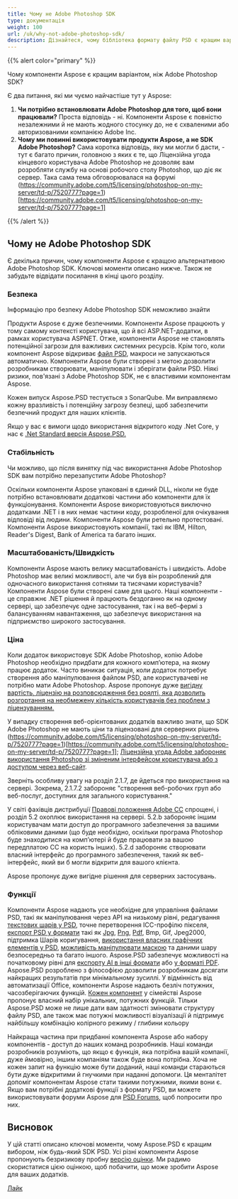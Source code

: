 ```yaml
---
title: Чому не Adobe Photoshop SDK
type: документація
weight: 100
url: /uk/why-not-adobe-photoshop-sdk/
description: Дізнайтеся, чому бібліотека формату файлу PSD є кращим варіантом, ніж Adobe Photoshop SDK, порівняйте безпеку, стабільність, масштабованість, функції обох.
---
```


{{% alert color="primary" %}}

Чому компоненти Aspose є кращим варіантом, ніж Adobe Photoshop SDK?

Є два питання, які ми чуємо найчастіше тут у Aspose:

1. **Чи потрібно встановлювати Adobe Photoshop для того, щоб вони працювали?** 
   Проста відповідь - ні. Компоненти Aspose є повністю незалежними й не мають жодного стосунку до, не є схваленими або авторизованими компанією Adobe Inc.
1. **Чому ми повинні використовувати продукти Aspose, а не SDK Adobe Photoshop?** 
   Сама коротка відповідь, яку ми могли б дасти, - тут є багато причин, головною з яких є те, що Ліцензійна угода кінцевого користувача Adobe Photoshop не дозволяє вам розробляти службу на основі робочого столу Photoshop, що діє як сервер. Така сама тема обговорювалася на форумі (https://community.adobe.com/t5/licensing/photoshop-on-my-server/td-p/7520777?page=1)[https://community.adobe.com/t5/licensing/photoshop-on-my-server/td-p/7520777?page=1]

{{% /alert %}}

## **Чому не Adobe Photoshop SDK**
Є декілька причин, чому компоненти Aspose є кращою альтернативою Adobe Photoshop SDK. Ключові моменти описано нижче. Також не забудьте відвідати посилання в кінці цього розділу.
### **Безпека**
Інформацію про безпеку Adobe Photoshop SDK неможливо знайти

Продукти Aspose є дуже безпечними. Компоненти Aspose працюють у тому самому контексті користувача, що й всі ASP.NET-додатки, в рамках користувача ASPNET. Отже, компоненти Aspose не становлять потенційної загрози для важливих системних ресурсів. Крім того, коли компонент Aspose відкриває [файл PSD](/psd/uk/net/psd-file/), макроси не запускаються автоматично. Компоненти Aspose були створені з метою дозволити розробникам створювати, маніпулювати і зберігати файли PSD. Ніякі ризики, пов'язані з Adobe Photoshop SDK, не є властивими компонентам Aspose.

Кожен випуск Aspose.PSD тестується з SonarQube. Ми виправляємо кожну вразливість і потенційну загрозу безпеці, щоб забезпечити безпечний продукт для наших клієнтів.

Якщо у вас є вимоги щодо використання відкритого коду .Net Core, у нас є [.Net Standard версія Aspose.PSD.](/psd/uk/net/installation/)
### **Стабільність**
Чи можливо, що після винятку під час використання Adobe Photoshop SDK вам потрібно перезапустити Adobe Photoshop?

Оскільки компоненти Aspose упаковані в єдиний DLL, ніколи не буде потрібно встановлювати додаткові частини або компоненти для їх функціонування. Компоненти Aspose використовуються виключно додатками .NET і в них немає частини коду, розробленої для очікування відповіді від людини. Компоненти Aspose були ретельно протестовані. Компоненти Aspose використовують компанії, такі як IBM, Hilton, Reader's Digest, Bank of America та багато інших.
### **Масштабованість/Швидкість**
Компоненти Aspose мають велику масштабованість і швидкість. Adobe Photoshop має великі можливості, але чи був він розроблений для одночасного використання сотнями та тисячами користувачів? Компоненти Aspose були створені саме для цього. Наші компоненти - це справжнє .NET рішення й працюють бездоганно як на одному сервері, що забезпечує одне застосування, так і на веб-фермі з балансуванням навантаження, що забезпечує використання на підприємство широкого застосування.
### **Ціна**
Коли додаток використовує SDK Adobe Photoshop, копію Adobe Photoshop необхідно придбати для кожного комп’ютера, на якому працює додаток. Часто виникає ситуація, коли додаток потребує створення або маніпулювання файлом PSD, але користувачеві не потрібно мати Adobe Photoshop. Aspose пропонує дуже [вигідну вартість](https://purchase.aspose.com/pricing/psd)[, ліцензію на розповсюдження без роялті, яка дозволить розгортання на необмежену кількість користувачів без проблем з ліцензуванням.](http://www.aspose.com/Purchase)

У випадку створення веб-орієнтованих додатків важливо знати, що SDK Adobe Photoshop не мають ціни та ліцензовані для серверних рішень (https://community.adobe.com/t5/licensing/photoshop-on-my-server/td-p/7520777?page=1)[https://community.adobe.com/t5/licensing/photoshop-on-my-server/td-p/7520777?page=1]; [Ліцензійна угода Adobe забороняє використання Photoshop зі зміненим інтерфейсом користувача або з доступом через веб-сайт](https://www.adobe.com/content/dam/acom/en/legal/licenses-terms/pdf/CS6.pdf).

Зверніть особливу увагу на розділ 2.1.7, де йдеться про використання на сервері. Зокрема, 2.1.7.2 забороняє "створення веб-робочих груп або веб-послуг, доступних для загального користування."

У світі фахівців дистрибуції [Правові положення Adobe CC](http://www.adobe.com/legal/terms.html) спрощені, і розділ 5.2 охоплює використання на сервері. 5.2.b забороняє іншим користувачам мати доступ до програмного забезпечення за вашими обліковими даними (що буде необхідно, оскільки програма Photoshop буде знаходитися на комп’ютері й буде працювати за вашою передплатою CC на користь інших). 5.2.d забороняє створювати власний інтерфейс до програмного забезпечення, такий як веб-інтерфейс, який ви б могли відкрити для вашого клієнта.

Aspose пропонує дуже вигідне рішення для серверних застосувань.
### **Функції**
Компоненти Aspose надають усе необхідне для управління файлами PSD, такі як маніпулювання через API на низькому рівні, редагування [текстових шарів у PSD](/psd/uk/net/working-with-text-layers/), точне перетворення ICC-профілю пікселя, [експорт PSD у формати](/psd/uk/net/converting-psd-image-to-raster-format/) такі як [Jpg](/psd/uk/net/psd-to-jpg/), [Png](/psd/uk/net/psd-to-png/), [Pdf](/psd/uk/net/psd-to-pdf/), Bmp, Gif, Jpeg2000, підтримка Шарів коригування, [використання власних графічних елементів у PSD](/psd/uk/net/drawing-images-using-graphics/), [можливість маніпулювати маскою](/psd/uk/net/layer-vector-mask/) та даними шару безпосередньо та багато іншого. Aspose.PSD забезпечує можливості на початковому рівні для [експорту AI в інші формати](/psd/uk/net/converting-ai-image-to-raster-format/) або [у форматі PDF](/psd/uk/net/ai-to-pdf/). Aspose.PSD розроблено з філософією дозволити розробникам досягати найкращих результатів при мінімальному зусиллі. У відмінність від автоматизації Office, компоненти Aspose надають безліч потужних, часозберігаючих функцій. [Кожен компонент](https://products.aspose.com/total) у сімействі Aspose пропонує власний набір унікальних, потужних функцій. Тільки Aspose.PSD може не лише дати вам здатності змінювати структуру файлу PSD, але також має потужні можливості візуалізації й підтримує найбільшу комбінацію колірного режиму / глибини кольору

Найкраща частина при придбанні компонента Aspose або набору компонентів - доступ до наших команд розробників. Наші команди розробників розуміють, що якщо є функція, яка потрібна вашій компанії, дуже ймовірно, іншим компаніям також буде вона потрібна. Хоча не кожен запит на функцію може бути доданий, наші команди стараються бути дуже відкритими й гнучкими при наданні допомоги. Ця менталітет допоміг компонентам Aspose стати такими потужними, якими вони є. Якщо вам потрібні додаткові функції з формату PSD, ви можете використовувати форуми Aspose для [PSD Forums](https://forum.aspose.com/c/psd), щоб попросити про них.
## **Висновок**


У цій статті описано ключові моменти, чому Aspose.PSD є кращим вибором, ніж будь-який SDK PSD. Усі різні компоненти Aspose пропонують безризикову пробну [версію оцінки](https://downloads.aspose.com/psd/net). Ми радимо скористатися цією оцінкою, щоб побачити, що може зробити Aspose для ваших додатків.

[Лайк](https://docs.aspose.com/display/wordsnet/Why+not+Automation) 
